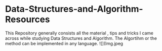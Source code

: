 # Data-Structures-and-Algorithm-Resources
This Repository generally consists all the material , tips and tricks I came across while studying Data Structures and Algorithm.
The Algortihm or the method can be implemented in any language.
![](Img.jpeg
